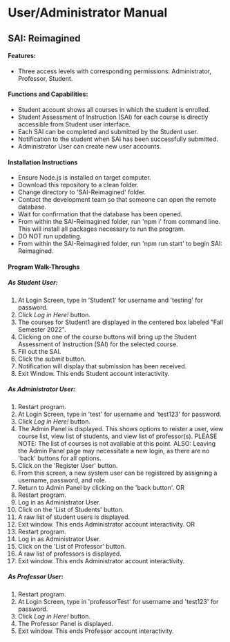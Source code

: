 # User/Administrator Manual


## SAI: Reimagined


#### Features:
- Three access levels with corresponding permissions: Administrator, Professor, Student.


#### Functions and Capabilities:
- Student account shows all courses in which the student is enrolled.
- Student Assessment of Instruction (SAI) for each course is directly accessible from Student user interface.
- Each SAI can be completed and submitted by the Student user.
- Notification to the student when SAI has been successfully submitted.
- Administrator User can create new user accounts.


#### Installation Instructions
- Ensure Node.js is installed on target computer.
- Download this repository to a clean folder.
- Change directory to 'SAI-Reimagined' folder.
- Contact the development team so that someone can open the remote database.
- Wait for confirmation that the database has been opened.
- From within the SAI-Reimagined folder, run 'npm i' from command line. This will install all packages necessary to run the program.
- DO NOT run updating.
- From within the SAI-Reimagined folder, run 'npm run start' to begin SAI: Reimagined.


#### Program Walk-Throughs
##### As Student User:
1.  At Login Screen, type in 'Student1' for username and 'testing' for password.
2.  Click *Log in Here!* button.
3.  The courses for Student1 are displayed in the centered box labeled "Fall Semester 2022".
4.  Clicking on one of the course buttons will bring up the Student Assessment of Instruction (SAI) for the selected course.
5.  Fill out the SAI.
6.  Click the *submit* button.
7.  Notification will display that submission has been received.
8.  Exit Window. This ends Student account interactivity.


##### As Administrator User:
1.  Restart program.
2.  At Login Screen, type in 'test' for username and 'test123' for password.
3.  Click *Log in Here!* button.
4.  The Admin Panel is displayed. This shows options to reister a user, view course list, view list of students, and view list of professor(s).
PLEASE NOTE: The list of courses is not available at this point. ALSO: Leaving the Admin Panel page may necessitate a new login, as there are no 'back' buttons for all options.
5.  Click on the 'Register User' button.
6.  From this screen, a new system user can be registered by assigning a username, password, and role.
7.  Return to Admin Panel by clicking on the 'back button'.
OR
8.  Restart program.
9.  Log in as Administrator User.
10.  Click on the 'List of Students' button.
11.  A raw list of student users is displayed.
12.  Exit window. This ends Administrator account interactivity.
OR
13.  Restart program.
14.  Log in as Administrator User.
15.  Click on the 'List of Professor' button.
16.  A raw list of professors is displayed.
17.  Exit window. This ends Administrator account interactivity.


##### As Professor User:
1.  Restart program.
2.  At Login Screen, type in 'professorTest' for username and 'test123' for password.
3.  Click *Log in Here!* button.
4.  The Professor Panel is displayed.
5.  Exit window. This ends Professor account interactivity.
